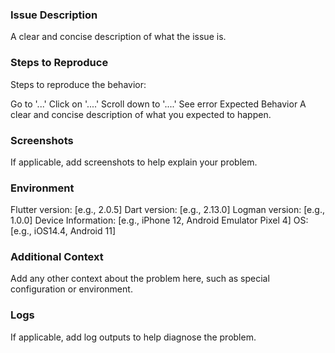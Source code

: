 ### Issue Description
A clear and concise description of what the issue is.

### Steps to Reproduce
Steps to reproduce the behavior:

Go to '...'
Click on '....'
Scroll down to '....'
See error
Expected Behavior
A clear and concise description of what you expected to happen.

### Screenshots
If applicable, add screenshots to help explain your problem.

### Environment
Flutter version: [e.g., 2.0.5]
Dart version: [e.g., 2.13.0]
Logman version: [e.g., 1.0.0]
Device Information: [e.g., iPhone 12, Android Emulator Pixel 4]
OS: [e.g., iOS14.4, Android 11]

### Additional Context
Add any other context about the problem here, such as special configuration or environment.

### Logs
If applicable, add log outputs to help diagnose the problem.